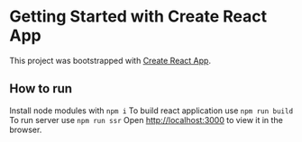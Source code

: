 # Getting Started with Create React App

This project was bootstrapped with [Create React App](https://github.com/facebook/create-react-app).

## How to run
Install node modules with `npm i`
To build react application use `npm run build`
To run server use `npm run ssr`
Open [http://localhost:3000](http://localhost:3005) to view it in the browser.

